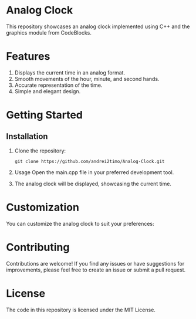 # Analog Clock
This repository showcases an analog clock implemented using C++ and the graphics module from CodeBlocks.

# Features
  1. Displays the current time in an analog format.
  2. Smooth movements of the hour, minute, and second hands.
  3. Accurate representation of the time.
  4. Simple and elegant design.

# Getting Started
  ## Installation
   1. Clone the repository:
       ```
       git clone https://github.com/andrei2timo/Analog-Clock.git
       ```
   2. Usage
       Open the main.cpp file in your preferred development tool.

   3. The analog clock will be displayed, showcasing the current time.

# Customization
You can customize the analog clock to suit your preferences:

# Contributing
Contributions are welcome! If you find any issues or have suggestions for improvements, please feel free to create an issue or submit a pull request.

# License
The code in this repository is licensed under the MIT License.
